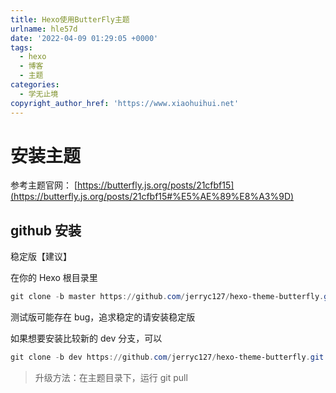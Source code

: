 ```yaml
---
title: Hexo使用ButterFly主题
urlname: hle57d
date: '2022-04-09 01:29:05 +0000'
tags:
  - hexo
  - 博客
  - 主题
categories:
  - 学无止境
copyright_author_href: 'https://www.xiaohuihui.net'
---
```


# 安装主题

参考主题官网：
[https://butterfly.js.org/posts/21cfbf15](https://butterfly.js.org/posts/21cfbf15#%E5%AE%89%E8%A3%9D)

## github 安装

稳定版【建议】

在你的 Hexo 根目录里

```powershell
git clone -b master https://github.com/jerryc127/hexo-theme-butterfly.git themes/butterfly
```

测试版可能存在 bug，追求稳定的请安装稳定版

如果想要安装比较新的 dev 分支，可以

```powershell
git clone -b dev https://github.com/jerryc127/hexo-theme-butterfly.git themes/butterfly
```

> 升级方法：在主题目录下，运行 git pull

